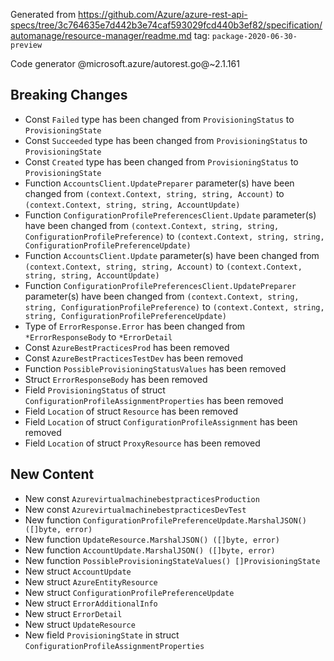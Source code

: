 Generated from https://github.com/Azure/azure-rest-api-specs/tree/3c764635e7d442b3e74caf593029fcd440b3ef82/specification/automanage/resource-manager/readme.md tag: `package-2020-06-30-preview`

Code generator @microsoft.azure/autorest.go@~2.1.161

## Breaking Changes

- Const `Failed` type has been changed from `ProvisioningStatus` to `ProvisioningState`
- Const `Succeeded` type has been changed from `ProvisioningStatus` to `ProvisioningState`
- Const `Created` type has been changed from `ProvisioningStatus` to `ProvisioningState`
- Function `AccountsClient.UpdatePreparer` parameter(s) have been changed from `(context.Context, string, string, Account)` to `(context.Context, string, string, AccountUpdate)`
- Function `ConfigurationProfilePreferencesClient.Update` parameter(s) have been changed from `(context.Context, string, string, ConfigurationProfilePreference)` to `(context.Context, string, string, ConfigurationProfilePreferenceUpdate)`
- Function `AccountsClient.Update` parameter(s) have been changed from `(context.Context, string, string, Account)` to `(context.Context, string, string, AccountUpdate)`
- Function `ConfigurationProfilePreferencesClient.UpdatePreparer` parameter(s) have been changed from `(context.Context, string, string, ConfigurationProfilePreference)` to `(context.Context, string, string, ConfigurationProfilePreferenceUpdate)`
- Type of `ErrorResponse.Error` has been changed from `*ErrorResponseBody` to `*ErrorDetail`
- Const `AzureBestPracticesProd` has been removed
- Const `AzureBestPracticesTestDev` has been removed
- Function `PossibleProvisioningStatusValues` has been removed
- Struct `ErrorResponseBody` has been removed
- Field `ProvisioningStatus` of struct `ConfigurationProfileAssignmentProperties` has been removed
- Field `Location` of struct `Resource` has been removed
- Field `Location` of struct `ConfigurationProfileAssignment` has been removed
- Field `Location` of struct `ProxyResource` has been removed

## New Content

- New const `AzurevirtualmachinebestpracticesProduction`
- New const `AzurevirtualmachinebestpracticesDevTest`
- New function `ConfigurationProfilePreferenceUpdate.MarshalJSON() ([]byte, error)`
- New function `UpdateResource.MarshalJSON() ([]byte, error)`
- New function `AccountUpdate.MarshalJSON() ([]byte, error)`
- New function `PossibleProvisioningStateValues() []ProvisioningState`
- New struct `AccountUpdate`
- New struct `AzureEntityResource`
- New struct `ConfigurationProfilePreferenceUpdate`
- New struct `ErrorAdditionalInfo`
- New struct `ErrorDetail`
- New struct `UpdateResource`
- New field `ProvisioningState` in struct `ConfigurationProfileAssignmentProperties`
